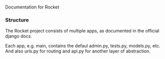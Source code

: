###

Documentation for Rocket

###

### Structure ###

The Rocket project consists of multiple apps, as documented in the official 
django docs.

Each app, e.g. main, contains the defaul admin.py, tests.py, models.py, etc. And
also urls.py for routing and api.py for another layer of abstraction.
